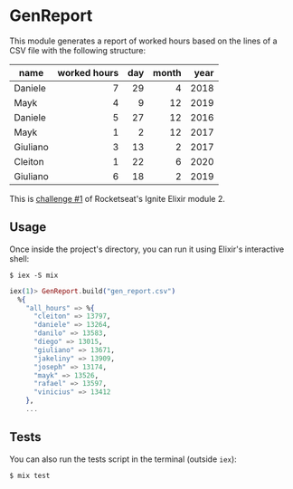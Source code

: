 # GenReport

This module generates a report of worked hours based on the lines of a CSV file with the following structure:

|name|worked hours|day |month|year|
|----|-----------:|---:|----:|---:|
|Daniele|7|29|4|2018|
|Mayk|4|9|12|2019|
|Daniele|5|27|12|2016|
|Mayk|1|2|12|2017|
|Giuliano|3|13|2|2017|
|Cleiton|1|22|6|2020|
|Giuliano|6|18|2|2019|

This is [challenge #1](https://www.notion.so/Desafio-01-Gerando-relat-rios-a1ea4cf407a5429f8bf17b8db2386261#8e4e038f42304e528662e4c0654d7291) of Rocketseat's Ignite Elixir module 2.

## Usage

Once inside the project's directory, you can run it using Elixir's interactive shell:

```shell
$ iex -S mix
```

```elixir
iex(1)> GenReport.build("gen_report.csv")
  %{
    "all_hours" => %{
      "cleiton" => 13797,
      "daniele" => 13264,
      "danilo" => 13583,
      "diego" => 13015,
      "giuliano" => 13671,
      "jakeliny" => 13909,
      "joseph" => 13174,
      "mayk" => 13526,
      "rafael" => 13597,
      "vinicius" => 13412
    },
    ...
```

## Tests

You can also run the tests script in the terminal (outside `iex`):

```shell
$ mix test
```

